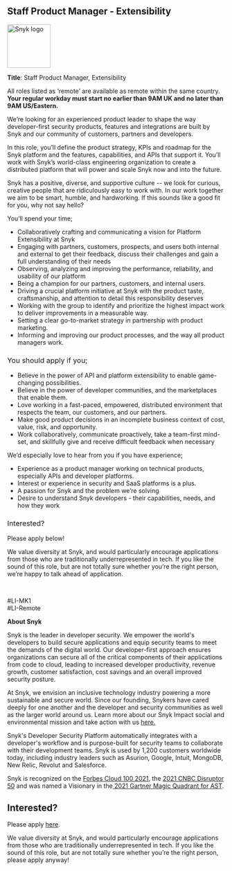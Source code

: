 Staff Product Manager - Extensibility 
---

<img src="https://res.cloudinary.com/snyk/image/upload/v1537345894/press-kit/brand/logo-black.png" width="100" alt="Snyk logo" />

<p><strong>Title</strong><span style="font-weight: 400;">: Staff Product Manager, Extensibility</span></p>
<p><span style="font-weight: 400;">All roles listed as ‘remote’ are available as remote within the same country.</span><strong> Your regular workday must start no earlier than 9AM UK and no later than 9AM US/Eastern.</strong></p>
<p><span style="font-weight: 400;">We’re looking for an experienced product leader to shape the way developer-first security products, features and integrations are built by Snyk and our community of customers, partners and developers.</span></p>
<p><span style="font-weight: 400;">In this role, you’ll define the product strategy, KPIs and roadmap for the Snyk platform and the features, capabilities, and APIs that support it. You’ll work with Snyk’s world-class engineering organization to create a distributed platform that will power and scale Snyk now and into the future.</span></p>
<p><span style="font-weight: 400;">Snyk has a positive, diverse, and supportive culture -- we look for curious, creative people that are ridiculously easy to work with. In our work together we aim to be smart, humble, and hardworking. If this sounds like a good fit for you, why not say hello?</span></p>
<p><span style="font-weight: 400;">You’ll spend your time;</span><span style="font-weight: 400;"><br></span></p>
<ul>
<li style="font-weight: 400;"><span style="font-weight: 400;">Collaboratively crafting and communicating a vision for Platform Extensibility at Snyk</span></li>
<li style="font-weight: 400;"><span style="font-weight: 400;">Engaging with partners, customers, prospects, and users both internal and external to get their feedback, discuss their challenges and gain a full understanding of their needs</span></li>
<li style="font-weight: 400;"><span style="font-weight: 400;">Observing, analyzing and improving the performance, reliability, and usability of our platform</span></li>
<li style="font-weight: 400;"><span style="font-weight: 400;">Being a champion for our partners, customers, and internal users.</span></li>
<li style="font-weight: 400;"><span style="font-weight: 400;">Driving a crucial platform initiative at Snyk with the product taste, craftsmanship, and attention to detail this responsibility deserves</span></li>
<li style="font-weight: 400;"><span style="font-weight: 400;">Working with the group to identify and prioritize the highest impact work to deliver improvements in a measurable way.</span></li>
<li style="font-weight: 400;"><span style="font-weight: 400;">Setting a clear go-to-market strategy in partnership with product marketing.</span></li>
<li style="font-weight: 400;"><span style="font-weight: 400;">Informing and improving our product processes, and the way all product managers work.</span></li>
</ul>
<h3><span style="font-weight: 400;">You should apply if you;</span></h3>
<ul>
<li style="font-weight: 400;"><span style="font-weight: 400;">Believe in the power of API and platform extensibility to enable game-changing possibilities.</span></li>
<li style="font-weight: 400;"><span style="font-weight: 400;">Believe in the power of developer communities, and the marketplaces that enable them.</span></li>
<li style="font-weight: 400;"><span style="font-weight: 400;">Love working in a fast-paced, empowered, distributed environment that respects the team, our customers, and our partners.</span></li>
<li style="font-weight: 400;"><span style="font-weight: 400;">Make good product decisions in an incomplete business context of cost, value, risk, and opportunity.</span></li>
<li style="font-weight: 400;"><span style="font-weight: 400;">Work collaboratively, communicate proactively, take a team-first mind-set, and skillfully give and receive difficult feedback when necessary</span></li>
</ul>
<p><span style="font-weight: 400;">We’d especially love to hear from you if you have experience;</span></p>
<ul>
<li style="font-weight: 400;"><span style="font-weight: 400;">Experience as a product manager working on technical products, especially APIs and developer platforms.&nbsp;</span></li>
<li style="font-weight: 400;"><span style="font-weight: 400;">Interest or experience in security and SaaS platforms is a plus.</span></li>
<li style="font-weight: 400;"><span style="font-weight: 400;">A passion for Snyk and the problem we’re solving</span></li>
<li style="font-weight: 400;"><span style="font-weight: 400;">Desire to understand Snyk developers - their capabilities, needs, and how they work</span></li>
</ul>
<h3><span style="font-weight: 400;">Interested?</span></h3>
<p><span style="font-weight: 400;">Please apply below!</span></p>
<p><span style="font-weight: 400;">We value diversity at Snyk, and would particularly encourage applications from those who are traditionally underrepresented in tech. If you like the sound of this role, but are not totally sure whether you’re the right person, we’re happy to talk ahead of application.</span></p>
<p>&nbsp;</p>
<p><span style="font-weight: 400;">#LI-MK1<br>#LI-Remote</span></p><div class="content-conclusion"><p><strong>About Snyk</strong></p>
<p><span style="font-weight: 400;">Snyk is the leader in developer security. We empower the world's developers to build secure applications and equip security teams to meet the demands of the digital world. Our developer-first approach ensures organizations can secure all of the critical components of their applications from code to cloud, leading to increased developer productivity, revenue growth, customer satisfaction, cost savings and an overall improved security posture.&nbsp;</span></p>
<p><span style="font-weight: 400;">At Snyk, we envision an inclusive technology industry powering a more sustainable and secure world.</span> <span style="font-weight: 400;">Since our founding, Snykers have cared deeply for one another and the developer and security communities as well as the larger world around us. Learn more about our Snyk Impact social and environmental mission and take action with us </span><a href="https://snyk.io/about/snyk-impact/"><span style="font-weight: 400;">here.</span></a></p>
<p><span style="font-weight: 400;">Snyk's Developer Security Platform automatically integrates with a developer's workflow and is purpose-built for security teams to collaborate with their development teams. Snyk is used by 1,200 customers worldwide today, including industry leaders such as Asurion, Google, Intuit, MongoDB, New Relic, Revolut and Salesforce.</span></p>
<p><span style="font-weight: 400;">Snyk is recognized on the </span><a href="https://www.forbes.com/cloud100/#6f24b5ba5f94"><span style="font-weight: 400;">Forbes Cloud 100 2021</span></a><span style="font-weight: 400;">, the </span><a href="https://www.cnbc.com/2021/05/25/these-are-the-2021-cnbc-disruptor-50-companies.html"><span style="font-weight: 400;">2021 CNBC Disruptor 50</span></a><span style="font-weight: 400;"> and was named a Visionary in the</span><a href="https://snyk.io/blog/snyk-visionary-2021-gartner-magic-quadrant-for-ast/"><span style="font-weight: 400;"> 2021 Gartner Magic Quadrant for AST</span></a><span style="font-weight: 400;">.</span></p></div>

Interested?
---

Please apply [here](https://boards.greenhouse.io/snyk/jobs/5945864002#app).

We value diversity at Snyk, and would particularly encourage applications from those who are traditionally underrepresented in tech.
If you like the sound of this role, but are not totally sure whether you’re the right person, please apply anyway!
